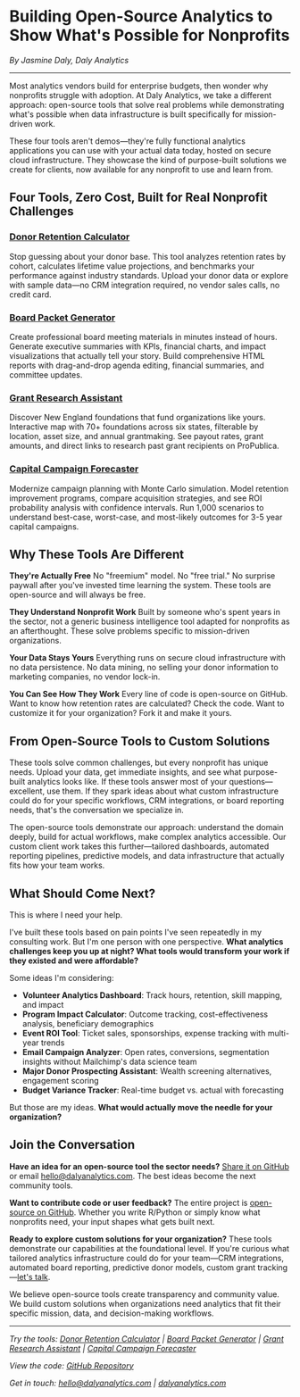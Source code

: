 # Building Open-Source Analytics to Show What's Possible for Nonprofits

*By Jasmine Daly, Daly Analytics*

---

Most analytics vendors build for enterprise budgets, then wonder why nonprofits struggle with adoption. At Daly Analytics, we take a different approach: open-source tools that solve real problems while demonstrating what's possible when data infrastructure is built specifically for mission-driven work.

These four tools aren't demos—they're fully functional analytics applications you can use with your actual data today, hosted on secure cloud infrastructure. They showcase the kind of purpose-built solutions we create for clients, now available for any nonprofit to use and learn from.

## Four Tools, Zero Cost, Built for Real Nonprofit Challenges

### [Donor Retention Calculator](https://dalyanalytics.shinyapps.io/donor-retention-calculator/)
Stop guessing about your donor base. This tool analyzes retention rates by cohort, calculates lifetime value projections, and benchmarks your performance against industry standards. Upload your donor data or explore with sample data—no CRM integration required, no vendor sales calls, no credit card.

### [Board Packet Generator](https://dalyanalytics.shinyapps.io/board-packet-generator/)
Create professional board meeting materials in minutes instead of hours. Generate executive summaries with KPIs, financial charts, and impact visualizations that actually tell your story. Build comprehensive HTML reports with drag-and-drop agenda editing, financial summaries, and committee updates.

### [Grant Research Assistant](https://dalyanalytics.shinyapps.io/grant-research-assistant/)
Discover New England foundations that fund organizations like yours. Interactive map with 70+ foundations across six states, filterable by location, asset size, and annual grantmaking. See payout rates, grant amounts, and direct links to research past grant recipients on ProPublica.

### [Capital Campaign Forecaster](https://dalyanalytics.shinyapps.io/capital-campaign-forecaster/)
Modernize campaign planning with Monte Carlo simulation. Model retention improvement programs, compare acquisition strategies, and see ROI probability analysis with confidence intervals. Run 1,000 scenarios to understand best-case, worst-case, and most-likely outcomes for 3-5 year capital campaigns.

## Why These Tools Are Different

**They're Actually Free**
No "freemium" model. No "free trial." No surprise paywall after you've invested time learning the system. These tools are open-source and will always be free.

**They Understand Nonprofit Work**
Built by someone who's spent years in the sector, not a generic business intelligence tool adapted for nonprofits as an afterthought. These solve problems specific to mission-driven organizations.

**Your Data Stays Yours**
Everything runs on secure cloud infrastructure with no data persistence. No data mining, no selling your donor information to marketing companies, no vendor lock-in.

**You Can See How They Work**
Every line of code is open-source on GitHub. Want to know how retention rates are calculated? Check the code. Want to customize it for your organization? Fork it and make it yours.

## From Open-Source Tools to Custom Solutions

These tools solve common challenges, but every nonprofit has unique needs. Upload your data, get immediate insights, and see what purpose-built analytics looks like. If these tools answer most of your questions—excellent, use them. If they spark ideas about what custom infrastructure could do for your specific workflows, CRM integrations, or board reporting needs, that's the conversation we specialize in.

The open-source tools demonstrate our approach: understand the domain deeply, build for actual workflows, make complex analytics accessible. Our custom client work takes this further—tailored dashboards, automated reporting pipelines, predictive models, and data infrastructure that actually fits how your team works.

## What Should Come Next?

This is where I need your help.

I've built these tools based on pain points I've seen repeatedly in my consulting work. But I'm one person with one perspective. **What analytics challenges keep you up at night? What tools would transform your work if they existed and were affordable?**

Some ideas I'm considering:
- **Volunteer Analytics Dashboard**: Track hours, retention, skill mapping, and impact
- **Program Impact Calculator**: Outcome tracking, cost-effectiveness analysis, beneficiary demographics
- **Event ROI Tool**: Ticket sales, sponsorships, expense tracking with multi-year trends
- **Email Campaign Analyzer**: Open rates, conversions, segmentation insights without Mailchimp's data science team
- **Major Donor Prospecting Assistant**: Wealth screening alternatives, engagement scoring
- **Budget Variance Tracker**: Real-time budget vs. actual with forecasting

But those are my ideas. **What would actually move the needle for your organization?**

## Join the Conversation

**Have an idea for an open-source tool the sector needs?**
[Share it on GitHub](https://github.com/dalyanalytics/nonprofit-analytics-tools/issues) or email hello@dalyanalytics.com. The best ideas become the next community tools.

**Want to contribute code or user feedback?**
The entire project is [open-source on GitHub](https://github.com/dalyanalytics/nonprofit-analytics-tools). Whether you write R/Python or simply know what nonprofits need, your input shapes what gets built next.

**Ready to explore custom solutions for your organization?**
These tools demonstrate our capabilities at the foundational level. If you're curious what tailored analytics infrastructure could do for your team—CRM integrations, automated board reporting, predictive donor models, custom grant tracking—[let's talk](https://www.dalyanalytics.com/contact).

We believe open-source tools create transparency and community value. We build custom solutions when organizations need analytics that fit their specific mission, data, and decision-making workflows.

---

*Try the tools: [Donor Retention Calculator](https://dalyanalytics.shinyapps.io/donor-retention-calculator/) | [Board Packet Generator](https://dalyanalytics.shinyapps.io/board-packet-generator/) | [Grant Research Assistant](https://dalyanalytics.shinyapps.io/grant-research-assistant/) | [Capital Campaign Forecaster](https://dalyanalytics.shinyapps.io/capital-campaign-forecaster/)*

*View the code: [GitHub Repository](https://github.com/dalyanalytics/nonprofit-analytics-tools)*

*Get in touch: hello@dalyanalytics.com | [dalyanalytics.com](https://www.dalyanalytics.com)*
